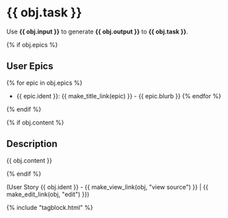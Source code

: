 # {{ obj.task }}

Use **{{ obj.input }}** to generate **{{ obj.output }}** to **{{ obj.task }}**.

{% if obj.epics %}
## User Epics

{% for epic in obj.epics %}
* {{ epic.ident }}: {{ make_title_link(epic) }} - {{ epic.blurb }}
{% endfor %}

{% endif %}

{% if obj.content %}
## Description

{{ obj.content }}

{% endif %}

(User Story {{ obj.ident }} - {{ make_view_link(obj, "view source") }} | {{ make_edit_link(obj, "edit") }})

{% include "tagblock.html" %}
